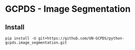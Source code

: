 # GCPDS - Image Segmentation


## Install 

`pip install -U git+https://github.com/UN-GCPDS/python-gcpds.image_segmentation.git`

